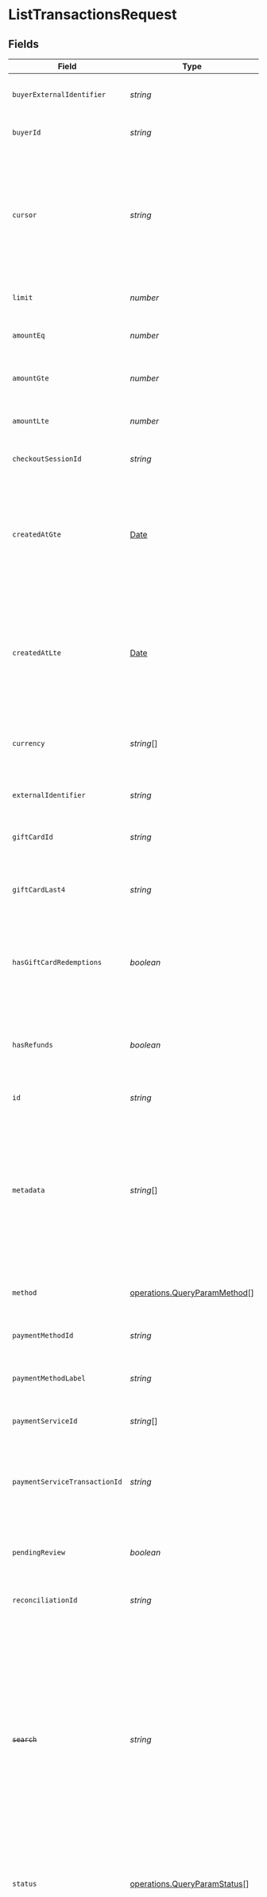 # ListTransactionsRequest


## Fields

| Field                                                                                                                                                                                                                                                                                                                                                                                                                                                                                                                                                                         | Type                                                                                                                                                                                                                                                                                                                                                                                                                                                                                                                                                                          | Required                                                                                                                                                                                                                                                                                                                                                                                                                                                                                                                                                                      | Description                                                                                                                                                                                                                                                                                                                                                                                                                                                                                                                                                                   | Example                                                                                                                                                                                                                                                                                                                                                                                                                                                                                                                                                                       |
| ----------------------------------------------------------------------------------------------------------------------------------------------------------------------------------------------------------------------------------------------------------------------------------------------------------------------------------------------------------------------------------------------------------------------------------------------------------------------------------------------------------------------------------------------------------------------------- | ----------------------------------------------------------------------------------------------------------------------------------------------------------------------------------------------------------------------------------------------------------------------------------------------------------------------------------------------------------------------------------------------------------------------------------------------------------------------------------------------------------------------------------------------------------------------------- | ----------------------------------------------------------------------------------------------------------------------------------------------------------------------------------------------------------------------------------------------------------------------------------------------------------------------------------------------------------------------------------------------------------------------------------------------------------------------------------------------------------------------------------------------------------------------------- | ----------------------------------------------------------------------------------------------------------------------------------------------------------------------------------------------------------------------------------------------------------------------------------------------------------------------------------------------------------------------------------------------------------------------------------------------------------------------------------------------------------------------------------------------------------------------------- | ----------------------------------------------------------------------------------------------------------------------------------------------------------------------------------------------------------------------------------------------------------------------------------------------------------------------------------------------------------------------------------------------------------------------------------------------------------------------------------------------------------------------------------------------------------------------------- |
| `buyerExternalIdentifier`                                                                                                                                                                                                                                                                                                                                                                                                                                                                                                                                                     | *string*                                                                                                                                                                                                                                                                                                                                                                                                                                                                                                                                                                      | :heavy_minus_sign:                                                                                                                                                                                                                                                                                                                                                                                                                                                                                                                                                            | Filters the results to only the items for which the `buyer` has an<br/>`external_identifier` that matches this value.                                                                                                                                                                                                                                                                                                                                                                                                                                                         | user-12345                                                                                                                                                                                                                                                                                                                                                                                                                                                                                                                                                                    |
| `buyerId`                                                                                                                                                                                                                                                                                                                                                                                                                                                                                                                                                                     | *string*                                                                                                                                                                                                                                                                                                                                                                                                                                                                                                                                                                      | :heavy_minus_sign:                                                                                                                                                                                                                                                                                                                                                                                                                                                                                                                                                            | Filters the results to only the items for which the `buyer` has an<br/>`id` that matches this value.                                                                                                                                                                                                                                                                                                                                                                                                                                                                          | 8724fd24-5489-4a5d-90fd-0604df7d3b83                                                                                                                                                                                                                                                                                                                                                                                                                                                                                                                                          |
| `cursor`                                                                                                                                                                                                                                                                                                                                                                                                                                                                                                                                                                      | *string*                                                                                                                                                                                                                                                                                                                                                                                                                                                                                                                                                                      | :heavy_minus_sign:                                                                                                                                                                                                                                                                                                                                                                                                                                                                                                                                                            | A cursor that identifies the page of results to return. This is used to<br/>paginate the results of this API.<br/><br/>For the first page of results, this parameter can be left out.<br/>For additional pages, use the value returned by the API in<br/>the `next_cursor` field. Similarly the `previous_cursor` can be used to<br/>reverse backwards in the list.                                                                                                                                                                                                           | ZXhhbXBsZTE                                                                                                                                                                                                                                                                                                                                                                                                                                                                                                                                                                   |
| `limit`                                                                                                                                                                                                                                                                                                                                                                                                                                                                                                                                                                       | *number*                                                                                                                                                                                                                                                                                                                                                                                                                                                                                                                                                                      | :heavy_minus_sign:                                                                                                                                                                                                                                                                                                                                                                                                                                                                                                                                                            | Defines the maximum number of items to return for this request.                                                                                                                                                                                                                                                                                                                                                                                                                                                                                                               | 1                                                                                                                                                                                                                                                                                                                                                                                                                                                                                                                                                                             |
| `amountEq`                                                                                                                                                                                                                                                                                                                                                                                                                                                                                                                                                                    | *number*                                                                                                                                                                                                                                                                                                                                                                                                                                                                                                                                                                      | :heavy_minus_sign:                                                                                                                                                                                                                                                                                                                                                                                                                                                                                                                                                            | Filters for transactions that have an `amount` that is<br/>equal to the provided `amount_eq` value.                                                                                                                                                                                                                                                                                                                                                                                                                                                                           | 500                                                                                                                                                                                                                                                                                                                                                                                                                                                                                                                                                                           |
| `amountGte`                                                                                                                                                                                                                                                                                                                                                                                                                                                                                                                                                                   | *number*                                                                                                                                                                                                                                                                                                                                                                                                                                                                                                                                                                      | :heavy_minus_sign:                                                                                                                                                                                                                                                                                                                                                                                                                                                                                                                                                            | Filters for transactions that have an `amount` that is<br/>greater than or equal to the `amount_gte` value.                                                                                                                                                                                                                                                                                                                                                                                                                                                                   | 500                                                                                                                                                                                                                                                                                                                                                                                                                                                                                                                                                                           |
| `amountLte`                                                                                                                                                                                                                                                                                                                                                                                                                                                                                                                                                                   | *number*                                                                                                                                                                                                                                                                                                                                                                                                                                                                                                                                                                      | :heavy_minus_sign:                                                                                                                                                                                                                                                                                                                                                                                                                                                                                                                                                            | Filters for transactions that have an `amount` that is<br/>less than or equal to the `amount_lte` value.                                                                                                                                                                                                                                                                                                                                                                                                                                                                      | 500                                                                                                                                                                                                                                                                                                                                                                                                                                                                                                                                                                           |
| `checkoutSessionId`                                                                                                                                                                                                                                                                                                                                                                                                                                                                                                                                                           | *string*                                                                                                                                                                                                                                                                                                                                                                                                                                                                                                                                                                      | :heavy_minus_sign:                                                                                                                                                                                                                                                                                                                                                                                                                                                                                                                                                            | Filters for transactions that are linked to the unique ID for a Checkout Session.                                                                                                                                                                                                                                                                                                                                                                                                                                                                                             | 8724fd24-5489-4a5d-90fd-0604df7d3b83                                                                                                                                                                                                                                                                                                                                                                                                                                                                                                                                          |
| `createdAtGte`                                                                                                                                                                                                                                                                                                                                                                                                                                                                                                                                                                | [Date](https://developer.mozilla.org/en-US/docs/Web/JavaScript/Reference/Global_Objects/Date)                                                                                                                                                                                                                                                                                                                                                                                                                                                                                 | :heavy_minus_sign:                                                                                                                                                                                                                                                                                                                                                                                                                                                                                                                                                            | Filters the results to only transactions created after this ISO<br/>date-time string. The time zone must be included.<br/><br/>Ensure that the date-time string is URL encoded, e.g.<br/>`2022-01-01T12:00:00+08:00` must be encoded as<br/>`2022-01-01T12%3A00%3A00%2B08%3A00`.                                                                                                                                                                                                                                                                                              | 2022-01-01T12:00:00+08:00                                                                                                                                                                                                                                                                                                                                                                                                                                                                                                                                                     |
| `createdAtLte`                                                                                                                                                                                                                                                                                                                                                                                                                                                                                                                                                                | [Date](https://developer.mozilla.org/en-US/docs/Web/JavaScript/Reference/Global_Objects/Date)                                                                                                                                                                                                                                                                                                                                                                                                                                                                                 | :heavy_minus_sign:                                                                                                                                                                                                                                                                                                                                                                                                                                                                                                                                                            | Filters the results to only transactions created before this ISO<br/>date-time string. The time zone must be included.<br/><br/>Ensure that the date-time string is URL encoded, e.g.<br/>`2022-01-01T12:00:00+08:00` must be encoded as<br/>`2022-01-01T12%3A00%3A00%2B08%3A00`.                                                                                                                                                                                                                                                                                             | 2022-01-01T12:00:00+08:00                                                                                                                                                                                                                                                                                                                                                                                                                                                                                                                                                     |
| `currency`                                                                                                                                                                                                                                                                                                                                                                                                                                                                                                                                                                    | *string*[]                                                                                                                                                                                                                                                                                                                                                                                                                                                                                                                                                                    | :heavy_minus_sign:                                                                                                                                                                                                                                                                                                                                                                                                                                                                                                                                                            | Filters for transactions that have matching `currency` values.<br/>The `currency` values provided must be formatted as 3-letter ISO<br/>currency code.                                                                                                                                                                                                                                                                                                                                                                                                                        | [<br/>"USD",<br/>"GBP"<br/>]                                                                                                                                                                                                                                                                                                                                                                                                                                                                                                                                                  |
| `externalIdentifier`                                                                                                                                                                                                                                                                                                                                                                                                                                                                                                                                                          | *string*                                                                                                                                                                                                                                                                                                                                                                                                                                                                                                                                                                      | :heavy_minus_sign:                                                                                                                                                                                                                                                                                                                                                                                                                                                                                                                                                            | Filters the results to only the items for which the `external_identifier`<br/>matches this value.                                                                                                                                                                                                                                                                                                                                                                                                                                                                             | user-12345                                                                                                                                                                                                                                                                                                                                                                                                                                                                                                                                                                    |
| `giftCardId`                                                                                                                                                                                                                                                                                                                                                                                                                                                                                                                                                                  | *string*                                                                                                                                                                                                                                                                                                                                                                                                                                                                                                                                                                      | :heavy_minus_sign:                                                                                                                                                                                                                                                                                                                                                                                                                                                                                                                                                            | Filters for transactions that have at least one gift card<br/>redemption with a matching `gift_card_id` value.                                                                                                                                                                                                                                                                                                                                                                                                                                                                | be828248-56de-481e-a580-44b6e1d4df81                                                                                                                                                                                                                                                                                                                                                                                                                                                                                                                                          |
| `giftCardLast4`                                                                                                                                                                                                                                                                                                                                                                                                                                                                                                                                                               | *string*                                                                                                                                                                                                                                                                                                                                                                                                                                                                                                                                                                      | :heavy_minus_sign:                                                                                                                                                                                                                                                                                                                                                                                                                                                                                                                                                            | Filters for transactions that have at least one gift card<br/>redemption where the last 4 digits of its gift card number<br/>matches exactly with the provided value.                                                                                                                                                                                                                                                                                                                                                                                                         | 7890                                                                                                                                                                                                                                                                                                                                                                                                                                                                                                                                                                          |
| `hasGiftCardRedemptions`                                                                                                                                                                                                                                                                                                                                                                                                                                                                                                                                                      | *boolean*                                                                                                                                                                                                                                                                                                                                                                                                                                                                                                                                                                     | :heavy_minus_sign:                                                                                                                                                                                                                                                                                                                                                                                                                                                                                                                                                            | When set to `true`, filters for transactions that have at least one gift<br/>card redemption associated with it. When set to `false`, filter for<br/>transactions that have no gift card redemptions.                                                                                                                                                                                                                                                                                                                                                                         | true                                                                                                                                                                                                                                                                                                                                                                                                                                                                                                                                                                          |
| `hasRefunds`                                                                                                                                                                                                                                                                                                                                                                                                                                                                                                                                                                  | *boolean*                                                                                                                                                                                                                                                                                                                                                                                                                                                                                                                                                                     | :heavy_minus_sign:                                                                                                                                                                                                                                                                                                                                                                                                                                                                                                                                                            | When set to `true`, filter for transactions that have at least one completed<br/>refund (including gift card refunds) associated with it. When set to `false`,<br/>filter for transactions that have no completed refunds.                                                                                                                                                                                                                                                                                                                                                    | true                                                                                                                                                                                                                                                                                                                                                                                                                                                                                                                                                                          |
| `id`                                                                                                                                                                                                                                                                                                                                                                                                                                                                                                                                                                          | *string*                                                                                                                                                                                                                                                                                                                                                                                                                                                                                                                                                                      | :heavy_minus_sign:                                                                                                                                                                                                                                                                                                                                                                                                                                                                                                                                                            | Filters for the transaction that has a matching `id` value.                                                                                                                                                                                                                                                                                                                                                                                                                                                                                                                   | be828248-56de-481e-a580-44b6e1d4df81                                                                                                                                                                                                                                                                                                                                                                                                                                                                                                                                          |
| `metadata`                                                                                                                                                                                                                                                                                                                                                                                                                                                                                                                                                                    | *string*[]                                                                                                                                                                                                                                                                                                                                                                                                                                                                                                                                                                    | :heavy_minus_sign:                                                                                                                                                                                                                                                                                                                                                                                                                                                                                                                                                            | Filters for transactions where their `metadata` values<br/>contain all of the provided `metadata` keys. The value sent<br/>for `metadata` must be formatted as a JSON string, and all<br/>keys and values must be strings. This value should also be URL<br/>encoded.<br/><br/>Duplicate keys are not supported. If a key is duplicated, only the<br/>last appearing value will be used.                                                                                                                                                                                      | [<br/>"{\"key\": \"value\"}",<br/>"{\"key_one\": \"value\", \"key_two\": \"value\"}"<br/>]                                                                                                                                                                                                                                                                                                                                                                                                                                                                                    |
| `method`                                                                                                                                                                                                                                                                                                                                                                                                                                                                                                                                                                      | [operations.QueryParamMethod](../../models/operations/queryparammethod.md)[]                                                                                                                                                                                                                                                                                                                                                                                                                                                                                                  | :heavy_minus_sign:                                                                                                                                                                                                                                                                                                                                                                                                                                                                                                                                                            | Filters the results to only the items for which the `method` has been set to<br/>this value.                                                                                                                                                                                                                                                                                                                                                                                                                                                                                  | [<br/>"card"<br/>]                                                                                                                                                                                                                                                                                                                                                                                                                                                                                                                                                            |
| `paymentMethodId`                                                                                                                                                                                                                                                                                                                                                                                                                                                                                                                                                             | *string*                                                                                                                                                                                                                                                                                                                                                                                                                                                                                                                                                                      | :heavy_minus_sign:                                                                                                                                                                                                                                                                                                                                                                                                                                                                                                                                                            | Filters for transactions that have a payment method with an ID that matches exactly with the provided value.                                                                                                                                                                                                                                                                                                                                                                                                                                                                  | 46973e9d-88a7-44a6-abfe-be4ff0134ff4                                                                                                                                                                                                                                                                                                                                                                                                                                                                                                                                          |
| `paymentMethodLabel`                                                                                                                                                                                                                                                                                                                                                                                                                                                                                                                                                          | *string*                                                                                                                                                                                                                                                                                                                                                                                                                                                                                                                                                                      | :heavy_minus_sign:                                                                                                                                                                                                                                                                                                                                                                                                                                                                                                                                                            | Filters for transactions that have a payment method with a label<br/>that matches exactly with the provided value.                                                                                                                                                                                                                                                                                                                                                                                                                                                            | 1234                                                                                                                                                                                                                                                                                                                                                                                                                                                                                                                                                                          |
| `paymentServiceId`                                                                                                                                                                                                                                                                                                                                                                                                                                                                                                                                                            | *string*[]                                                                                                                                                                                                                                                                                                                                                                                                                                                                                                                                                                    | :heavy_minus_sign:                                                                                                                                                                                                                                                                                                                                                                                                                                                                                                                                                            | Filters for transactions that were processed by the provided<br/>`payment_service_id` values.                                                                                                                                                                                                                                                                                                                                                                                                                                                                                 | [<br/>"46973e9d-88a7-44a6-abfe-be4ff0134ff4"<br/>]                                                                                                                                                                                                                                                                                                                                                                                                                                                                                                                            |
| `paymentServiceTransactionId`                                                                                                                                                                                                                                                                                                                                                                                                                                                                                                                                                 | *string*                                                                                                                                                                                                                                                                                                                                                                                                                                                                                                                                                                      | :heavy_minus_sign:                                                                                                                                                                                                                                                                                                                                                                                                                                                                                                                                                            | Filters for transactions that have a matching<br/>`payment_service_transaction_id` value. The `payment_service_transaction_id`<br/>is the identifier of the transaction given by the payment service.                                                                                                                                                                                                                                                                                                                                                                         | transaction_123                                                                                                                                                                                                                                                                                                                                                                                                                                                                                                                                                               |
| `pendingReview`                                                                                                                                                                                                                                                                                                                                                                                                                                                                                                                                                               | *boolean*                                                                                                                                                                                                                                                                                                                                                                                                                                                                                                                                                                     | :heavy_minus_sign:                                                                                                                                                                                                                                                                                                                                                                                                                                                                                                                                                            | When set to `true`, filter for transactions that have a manual review pending.<br/>When set to `false`, filter for transactions that don't have a manual review pending.                                                                                                                                                                                                                                                                                                                                                                                                      | true                                                                                                                                                                                                                                                                                                                                                                                                                                                                                                                                                                          |
| `reconciliationId`                                                                                                                                                                                                                                                                                                                                                                                                                                                                                                                                                            | *string*                                                                                                                                                                                                                                                                                                                                                                                                                                                                                                                                                                      | :heavy_minus_sign:                                                                                                                                                                                                                                                                                                                                                                                                                                                                                                                                                            | Filters for transactions based on their transaction reconciliation identifier.                                                                                                                                                                                                                                                                                                                                                                                                                                                                                                | 7EgeeeTX0DS45RBDNt4AEY                                                                                                                                                                                                                                                                                                                                                                                                                                                                                                                                                        |
| ~~`search`~~                                                                                                                                                                                                                                                                                                                                                                                                                                                                                                                                                                  | *string*                                                                                                                                                                                                                                                                                                                                                                                                                                                                                                                                                                      | :heavy_minus_sign:                                                                                                                                                                                                                                                                                                                                                                                                                                                                                                                                                            | : warning: ** DEPRECATED **: This will be removed in a future release, please migrate away from it as soon as possible.<br/><br/>Filters for transactions that have one of the following fields<br/>match exactly with the provided `search` value.<br/><br/>* `buyer_external_identifier`<br/>* `buyer_id`<br/>* `external_identifier`<br/>* `id`<br/>* `payment_service_transaction_id`<br/><br/>The search will apply against all fields at the same time.<br/>Please do not use this query parameter in a production application, as this API call is<br/>very inefficient and may negatively impact transaction performance. | be828248-56de-481e-a580-44b6e1d4df81                                                                                                                                                                                                                                                                                                                                                                                                                                                                                                                                          |
| `status`                                                                                                                                                                                                                                                                                                                                                                                                                                                                                                                                                                      | [operations.QueryParamStatus](../../models/operations/queryparamstatus.md)[]                                                                                                                                                                                                                                                                                                                                                                                                                                                                                                  | :heavy_minus_sign:                                                                                                                                                                                                                                                                                                                                                                                                                                                                                                                                                            | Filters the results to only the transactions that have a `status`<br/>that matches with any of the provided status values.                                                                                                                                                                                                                                                                                                                                                                                                                                                    | [<br/>"capture_succeeded",<br/>"processing"<br/>]                                                                                                                                                                                                                                                                                                                                                                                                                                                                                                                             |
| `updatedAtGte`                                                                                                                                                                                                                                                                                                                                                                                                                                                                                                                                                                | [Date](https://developer.mozilla.org/en-US/docs/Web/JavaScript/Reference/Global_Objects/Date)                                                                                                                                                                                                                                                                                                                                                                                                                                                                                 | :heavy_minus_sign:                                                                                                                                                                                                                                                                                                                                                                                                                                                                                                                                                            | Filters the results to only transactions last updated after this ISO<br/>date-time string. The time zone must be included.<br/><br/>Ensure that the date-time string is URL encoded, e.g.<br/>`2022-01-01T12:00:00+08:00` must be encoded as<br/>`2022-01-01T12%3A00%3A00%2B08%3A00`.                                                                                                                                                                                                                                                                                         | 2022-01-01T12:00:00+08:00                                                                                                                                                                                                                                                                                                                                                                                                                                                                                                                                                     |
| `updatedAtLte`                                                                                                                                                                                                                                                                                                                                                                                                                                                                                                                                                                | [Date](https://developer.mozilla.org/en-US/docs/Web/JavaScript/Reference/Global_Objects/Date)                                                                                                                                                                                                                                                                                                                                                                                                                                                                                 | :heavy_minus_sign:                                                                                                                                                                                                                                                                                                                                                                                                                                                                                                                                                            | Filters the results to only transactions last updated before this ISO<br/>date-time string. The time zone must be included.<br/><br/>Ensure that the date-time string is URL encoded, e.g.<br/>`2022-01-01T12:00:00+08:00` must be encoded as<br/>`2022-01-01T12%3A00%3A00%2B08%3A00`.                                                                                                                                                                                                                                                                                        | 2022-01-01T12:00:00+08:00                                                                                                                                                                                                                                                                                                                                                                                                                                                                                                                                                     |